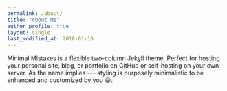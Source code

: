 ```yaml
---
permalink: /about/
title: "About Me"
author_profile: true
layout: single
last_modified_at: 2018-01-10
---
```

Minimal Mistakes is a flexible two-column Jekyll theme. Perfect for hosting your personal site, blog, or portfolio on GitHub or self-hosting on your own server. As the name implies --- styling is purposely minimalistic to be enhanced and customized by you :smile:.
